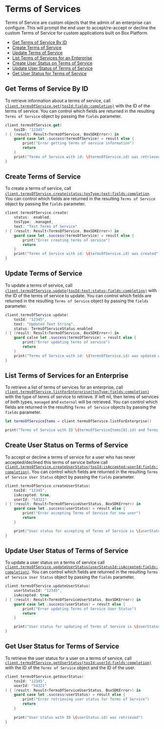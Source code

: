 Terms of Services
=================

Terms of Service are custom objects that the admin of an enterprise can configure. This will prompt the end user to accept/re-accept or decline the custom Terms of Service for custom applications built on Box Platform.

<!-- START doctoc generated TOC please keep comment here to allow auto update -->
<!-- DON'T EDIT THIS SECTION, INSTEAD RE-RUN doctoc TO UPDATE -->


- [Get Terms of Service By ID](#get-terms-of-service-by-id)
- [Create Terms of Service](#create-terms-of-service)
- [Update Terms of Service](#update-terms-of-service)
- [List Terms of Services for an Enterprise](#list-terms-of-services-for-an-enterprise)
- [Create User Status on Terms of Service](#create-user-status-on-terms-of-service)
- [Update User Status of Terms of Service](#update-user-status-of-terms-of-service)
- [Get User Status for Terms of Service](#get-user-status-for-terms-of-service)

<!-- END doctoc generated TOC please keep comment here to allow auto update -->

Get Terms of Service By ID
--------------------------

To retrieve information about a terms of service, call
[`client.termsOfService.get(tosId:fields:completion)`][get-tos] with the ID of the terms of service. You can control which fields are returned in the resulting `Terms of Service` object by passing the `fields` parameter.

```swift
client.termsOfService.get(
    tosID: "12345"
) { (result: Result<TermsOfService, BoxSDKError>) in
    guard case let .success(termsOfService) = result else {
        print("Error getting terms of service information")
        return
    }
    print("Terms of Service with id: \(termsOfService.id) was retrieved")
}
```

[get-tos]: https://opensource.box.com/box-ios-sdk/Classes/TermsOfServicesModule.html#/s:6BoxSDK21TermsOfServicesModuleC3get5tosId6fields10completionySS_SaySSGSgys6ResultOyAA0cD7ServiceCAA0A8SDKErrorCGctF

Create Terms of Service
-----------------------

To create a terms of service, call
[`client.termsOfService.create(status:tosType:text:fields:completion`][create-tos]. You can control which fields are returned in the resulting `Terms of Service` object by passing the `fields` parameter.

```swift
client.termsOfService.create(
    status: .enabled,
    tosType: .managed,
    text: "Test Terms of Service"
) { (result: Result<TermsOfService, BoxSDKError>) in
    guard case let .success(termsOfService) = result else {
        print("Error creating terms of service")
        return
    }
    print("Terms of Service with id: \(termsOfService.id) was created")
}
```

[create-tos]: https://opensource.box.com/box-ios-sdk/Classes/TermsOfServicesModule.html#/s:6BoxSDK21TermsOfServicesModuleC6create6status7tosType4text6fields10completionyAA0cD13ServiceStatusO_AA0cdnJ0OSSSaySSGSgys6ResultOyAA0cdN0CAA0A8SDKErrorCGctF

Update Terms of Service
-----------------------

To update a terms of service, call [`client.termsOfService.update(tosId:text:status:fields:completion)`][update-tos] with the ID of the terms of service to update. You can control which fields are returned in the resulting `Terms of Service` object by passing the `fields` parameter.

```swift
client.termsOfService.update(
    tosId: "12345",
    text: "Updated Text String",
    status: TermsOfServiceStatus.enabled
) { (result: Result<TermsOfService, BoxSDKError>) in
    guard calse let .success(termsOfService) = result else {
        print("Error updating terms of service")
        return
    }
    print("Terms of Service with id: \(termsOfService.id) was updated with text: \(termsOfService.text)")
}
```

[update-tos]: https://opensource.box.com/box-ios-sdk/Classes/TermsOfServicesModule.html#/s:6BoxSDK21TermsOfServicesModuleC6update5tosId4text6status6fields10completionySS_SSAA0cD13ServiceStatusOSaySSGSgys6ResultOyAA0cdN0CAA0A8SDKErrorCGctF

List Terms of Services for an Enterprise
----------------------------------------

To retrieve a list of terms of services for an enterprise, call [`client.termsOfService.listForEnterprise(tosType:fields:completion)`][list-tos] with the type of terms of service to retrieve. If left nil, then terms of services of both types, `managed` and `external` will be retrieved. You can control which fields are returned in the resulting `Terms of Service` objects by passing the `fields` parameter.

```swift
let termsOfServiceItems = client.termsOfService.listForEnterprise()

print("Terms of Service with ID \(termsOfServiceItems[0].id) and Terms of Service with ID \(termsOfServiceItems[1].id) was retrieved.")
```

[list-tos]: https://opensource.box.com/box-ios-sdk/Classes/TermsOfServicesModule.html#/s:6BoxSDK21TermsOfServicesModuleC17listForEnterprise7tosType6fields10completionyAA0cd7ServiceK0OSg_SaySSGSgys6ResultOySayAA0cdN0CGAA0A8SDKErrorCGctF

Create User Status on Terms of Service
--------------------------------------

To accept or decline a terms of service for a user who has never 
accepted/declined this terms of service before call [`client.termsOfService.createUserStatus(tosId:isAccepted:userId:fields:completion)`][create-user-status]. You can control which fields are returned in the resulting `Terms of Service User Status` object by passing the `fields` parameter.

```swift
client.termsOfService.createUserStatus(
    tosId: "12345",
    isAccepted: true,
    userId: "54321"
) { (result: Result<TermsOfServiceUserStatus, BoxSDKError>) in
    guard case let .success(userStatus) = result else {
        print("Error accepting Terms of Service for new user")
        return
    }

    print("User status for accepting of Terms of Service is \(userStatus.isAccepted)")
}
```

[create-user-status]: https://opensource.box.com/box-ios-sdk/Classes/TermsOfServicesModule.html#/s:6BoxSDK21TermsOfServicesModuleC16createUserStatus5tosId10isAccepted04userK06fields10completionySS_SbSSSgSaySSGSgys6ResultOyAA0cd7ServicehI0CAA0A8SDKErrorCGctF

Update User Status of Terms of Service
--------------------------------------

To update a user status on a terms of service call [`client.termsOfService.updateUserStatus(userStatusId:isAccepted:fields:completion)`][update-user-status]. You can control which fields are returned in the resulting `Terms of Service User Status` object by passing the `fields` parameter.

```swift
client.termsOfService.updateUserStatus(
    userStatusId: "12345",
    isAccepted: true
) { (result: Result<TermsOfServiceUserStatus, BoxSDKError>) in
    guard case let .success(userStatus) = result else {
        print("Error updating Terms of Service User Status")
        return
    }

    print("User status for updating of Terms of Service is \(userStatus.isAccepted)")
}
```

[update-user-status]: https://opensource.box.com/box-ios-sdk/Classes/TermsOfServicesModule.html#/s:6BoxSDK21TermsOfServicesModuleC16updateUserStatus04userI2Id10isAccepted6fields10completionySS_SbSaySSGSgys6ResultOyAA0cd7ServicehI0CAA0A8SDKErrorCGctF

Get User Status for Terms of Service
------------------------------------

To retrieve the user status for a user on a terms of service, call [`client.termsOfService.getUserStatus(tosId:userId:fields:completion)`][get-user-status] with the ID of the `Terms of Service` object and the ID of the user.

```swift
client.termsOfService.getUserStatus(
    tosId: "12345",
    userId: "54321"
) { (result: Result<TermsOfServiceUserStatus, BoxSDKError>) in
    guard case let .success(userStatus) = result else {
        print("Error retrieving user status for Terms of Service")
        return
    }
    
    print("User status with ID \(userStatus.id) was retrieved")
}
```
[get-user-status]: https://opensource.box.com/box-ios-sdk/Classes/TermsOfServicesModule.html#/s:6BoxSDK21TermsOfServicesModuleC13getUserStatus5tosId04userK06fields10completionySS_SSSgSaySSGSgys6ResultOyAA0cd7ServicehI0CAA0A8SDKErrorCGctF